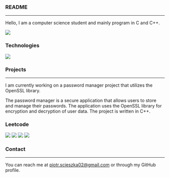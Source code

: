 
### README
---
Hello, I am a computer science student and mainly program in C and C++.

![](https://komarev.com/ghpvc/?username=pscieszka&color=blueviolet)


### Technologies

  <a href="https://skillicons.dev">
    <img src="https://skillicons.dev/icons?i=git,github,c,cpp,cs,dotnet,html,css,py" />
  </a>


### Projects
---
I am currently working on a password manager project that utilizes the OpenSSL library.

The password manager is a secure application that allows users to store and manage their passwords. The application uses the OpenSSL library for encryption and decryption of user data. The project is written in C++.

### Leetcode
![](https://badges.peiyuan.ch/leetcode/laylow28inches/solved)
![](https://badges.peiyuan.ch/leetcode/laylow28inches/solved?difficulty=easy)
![](https://badges.peiyuan.ch/leetcode/laylow28inches/solved?difficulty=medium)
![](https://badges.peiyuan.ch/leetcode/laylow28inches/solved?difficulty=hard)

### Contact
---
You can reach me at piotr.scieszka02@gmail.com or through my GitHub profile.
